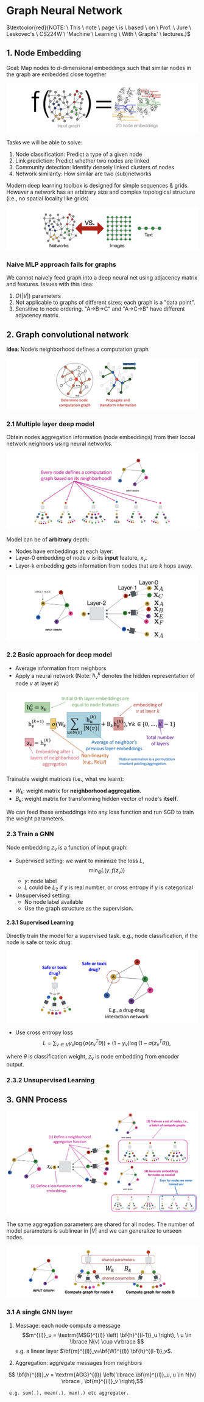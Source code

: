 # Graph Neural Network

$\textcolor{red}{NOTE: \ This \ note \ page \ is \ based \ on \ Prof. \ Jure \ Leskovec's \ CS224W \ 'Machine \ Learning \ With \ Graphs' \ lectures.}$

## 1. Node Embedding

Goal: Map nodes to $d$-dimensional embeddings such that similar nodes in the graph are embedded close together 

![](images/node_embedding.png)

Tasks we will be able to solve:
1. Node classification: Predict a type of a given node
2. Link prediction: Predict whether two nodes are linked
3. Community detection: Identify densely linked clusters of nodes
4. Network similarity: How similar are two (sub)networks

Modern deep learning toolbox is designed for simple sequences & grids. However a network has an arbitrary size and complex topological structure (i.e., no spatial locality like grids)

![](images/graph_encoder.png)

###  Naive MLP approach fails for graphs

We cannot naively feed graph into a deep neural net using adjacency matrix and features. Issues with this idea:
1. $O(|V|)$ parameters
2. Not applicable to graphs of different sizes; each graph is a "data point".
3. Sensitive to node ordering. "A->B->C" and "A->C->B" have different adjacency matrix.

## 2. Graph convolutional network

**Idea**: Node’s neighborhood defines a computation graph

![](images/computation_graph.png)

### 2.1 Multiple layer deep model

Obtain nodes aggregation information (node embeddings) from their locoal network neighbors using neural networks.

![](images/deep_model_1.png)

Model can be of **arbitrary** depth:
* Nodes have embeddings at each layer:
* Layer-0 embedding of node $v$ is its **input** feature, $x_v$.
* Layer-k embedding gets information from nodes that are $k$ hops away.

![](images/deep_model_2.png)

### 2.2 Basic approach for deep model

* Average information from neighbors
* Apply a neural network (Note: $h^k_v$ denotes the hidden representation of node $v$ at layer $k$)

![](images/deep_model_3.png)


Trainable weight matrices (i.e., what we learn):
* $W_k$: weight matrix for **neighborhood aggregation**.
* $B_k$: weight matrix for transforming hidden vector of node's **itself**.

We can feed these embeddings into any loss function and run SGD to train the weight parameters. 

### 2.3 Train a GNN

Node embedding $z_v$ is a function of input graph:
* Supervised setting: we want to minimize the loss $L$, 
      $$\min_{\Theta}L(y, f(z_v))$$
     * $y$: node label
     * $L$ could be $L_2$ if $y$ is real number, or cross entropy if $y$ is categorical
* Unsupervised setting:
     * No node label available
     * Use the graph structure as the supervision.

#### 2.3.1 Supervised Learning

Directly train the model for a supervised task. e.g., node classification, if the node is safe or toxic drug:

![](images/train_supervised_GNN.png)

* Use cross entropy loss
$$L = \sum_{v \in V} y_v \log \left( \sigma ( z^T_v \theta ) \right) +  (1 - y_v) \log \left(  1 - \sigma (z^T_v \theta) \right),$$

where $\theta$ is classification weight, $z_v$ is node embedding from encoder output.

### 2.3.2 Unsupervised Learning

## 3. GNN Process

![](images/train_GNN_summary_1.png)

The same aggregation parameters are shared for all nodes. The number of model parameters is sublinear in
$|V|$ and we can generalize to unseen nodes.

![](images/train_GNN_summary_2.png)

### 3.1 A single GNN layer

1. Message: each node compute a message
$$m^{(l)}_u = \textrm{MSG}^{(l)} \left( \bf{h}^{(l-1)}_u \right), \ u \in \lbrace N(v) \cup v\rbrace $$
e.g. a linear layer $\bf{m}^{(l)}_v=\bf{W}^{(l)} \bf{h}^{(l-1)}_v$.

2. Aggregation: aggregate messages from neighbors

$$ \bf{h}^{(l)}_v = \textrm{AGG}^{(l)} \left( \lbrace  \bf{m}^{(l)}_u, u \in  N(v) \rbrace , \bf{m}^{(l)}_v \right),$$

     e.g. sum(.), mean(.), max(.) etc aggregator.